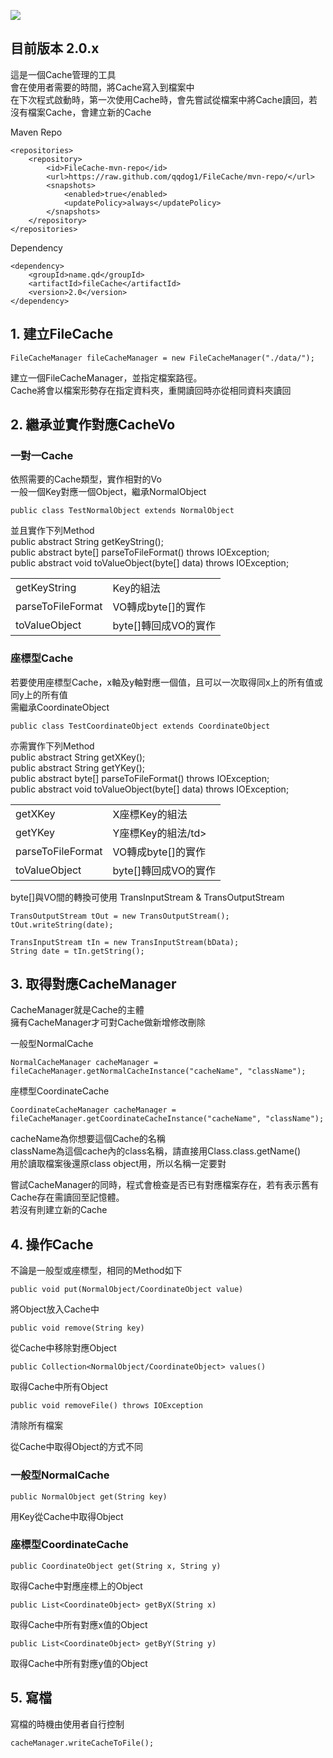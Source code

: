 ![](https://github.com/qqdog1/file-cache/workflows/Java%20CI/badge.svg)

## 目前版本 2.0.x

這是一個Cache管理的工具  
會在使用者需要的時間，將Cache寫入到檔案中  
在下次程式啟動時，第一次使用Cache時，會先嘗試從檔案中將Cache讀回，若沒有檔案Cache，會建立新的Cache

Maven Repo

    <repositories>
        <repository>
            <id>FileCache-mvn-repo</id>
            <url>https://raw.github.com/qqdog1/FileCache/mvn-repo/</url>
            <snapshots>
                <enabled>true</enabled>
                <updatePolicy>always</updatePolicy>
            </snapshots>
        </repository>
    </repositories>
    
Dependency

    <dependency>
        <groupId>name.qd</groupId>
        <artifactId>fileCache</artifactId>
        <version>2.0</version>
    </dependency>

## 1. 建立FileCache

    FileCacheManager fileCacheManager = new FileCacheManager("./data/");

  建立一個FileCacheManager，並指定檔案路徑。  
  Cache將會以檔案形勢存在指定資料夾，重開讀回時亦從相同資料夾讀回  

## 2. 繼承並實作對應CacheVo  
### 一對一Cache  
依照需要的Cache類型，實作相對的Vo  
一般一個Key對應一個Object，繼承NormalObject  

    public class TestNormalObject extends NormalObject  

並且實作下列Method  
public abstract String getKeyString();  
public abstract byte[] parseToFileFormat() throws IOException;  
public abstract void toValueObject(byte[] data) throws IOException;  

<table>
<tr><td>getKeyString</td><td>Key的組法</td></tr>
<tr><td>parseToFileFormat</td><td>VO轉成byte[]的實作</td></tr>
<tr><td>toValueObject</td><td>byte[]轉回成VO的實作</td></tr>
</table> 

### 座標型Cache  
若要使用座標型Cache，x軸及y軸對應一個值，且可以一次取得同x上的所有值或同y上的所有值  
需繼承CoordinateObject  

    public class TestCoordinateObject extends CoordinateObject  

亦需實作下列Method  
public abstract String getXKey();  
public abstract String getYKey();  
public abstract byte[] parseToFileFormat() throws IOException;  
public abstract void toValueObject(byte[] data) throws IOException;  

<table>
<tr><td>getXKey</td><td>X座標Key的組法</td></tr>
<tr><td>getYKey</td><td>Y座標Key的組法/td></tr>
<tr><td>parseToFileFormat</td><td>VO轉成byte[]的實作</td></tr>
<tr><td>toValueObject</td><td>byte[]轉回成VO的實作</td></tr>
</table> 

byte[]與VO間的轉換可使用 TransInputStream & TransOutputStream  

    TransOutputStream tOut = new TransOutputStream();
    tOut.writeString(date);

    TransInputStream tIn = new TransInputStream(bData);
    String date = tIn.getString();

## 3. 取得對應CacheManager
CacheManager就是Cache的主體  
擁有CacheManager才可對Cache做新增修改刪除  

一般型NormalCache  

    NormalCacheManager cacheManager = fileCacheManager.getNormalCacheInstance("cacheName", "className");  

座標型CoordinateCache

    CoordinateCacheManager cacheManager = fileCacheManager.getCoordinateCacheInstance("cacheName", "className");  

cacheName為你想要這個Cache的名稱  
className為這個cache內的class名稱，請直接用Class.class.getName()  
用於讀取檔案後還原class object用，所以名稱一定要對

嘗試CacheManager的同時，程式會檢查是否已有對應檔案存在，若有表示舊有Cache存在需讀回至記憶體。  
若沒有則建立新的Cache  

## 4. 操作Cache
不論是一般型或座標型，相同的Method如下  

    public void put(NormalObject/CoordinateObject value)
將Object放入Cache中

    public void remove(String key)
從Cache中移除對應Object
    
    public Collection<NormalObject/CoordinateObject> values()
取得Cache中所有Object

    public void removeFile() throws IOException  
清除所有檔案

從Cache中取得Object的方式不同
### 一般型NormalCache
    public NormalObject get(String key)
用Key從Cache中取得Object  

### 座標型CoordinateCache
    public CoordinateObject get(String x, String y)
取得Cache中對應座標上的Object  

    public List<CoordinateObject> getByX(String x)
取得Cache中所有對應x值的Object  

    public List<CoordinateObject> getByY(String y)
取得Cache中所有對應y值的Object  
    
## 5. 寫檔
寫檔的時機由使用者自行控制  

    cacheManager.writeCacheToFile();

